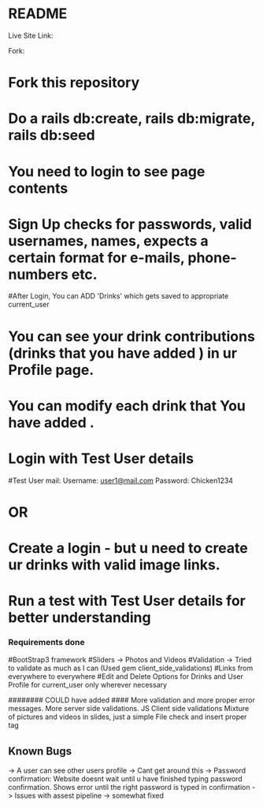 # README

Live Site Link:

Fork:
# Fork this repository

# Do a rails db:create, rails db:migrate, rails db:seed

# You need to login to see page contents
# Sign Up checks for passwords, valid usernames, names, expects a certain format for e-mails, phone-numbers etc.
#After Login, You can ADD 'Drinks' which gets saved to appropriate current_user
# You can see your drink contributions (drinks that you have added ) in ur Profile page.
# You can modify each drink that You have added .


# Login with Test User details
#Test User mail:
Username: user1@mail.com
Password: Chicken1234
# OR
# Create a login - but u need to create ur drinks with valid image links.
# Run a test with Test User details for better understanding


### Requirements done

#BootStrap3 framework
#Sliders -> Photos and Videos
#Validation -> Tried to validate as much as I can
(Used gem client_side_validations)
#Links from everywhere to everywhere
#Edit and Delete Options for Drinks and User Profile for current_user only wherever necessary



######## COULD have added ####
More validation and more proper error messages. More server side validations. JS Client side validations
Mixture of pictures and videos in slides, just a simple File check and insert proper tag
######

## Known Bugs

-> A user can see other users profile -> Cant get around this
-> Password confirmation: Website doesnt wait until u have finished typing password confirmation. Shows error until the right password is typed in confirmation
-> Issues with assest pipeline -> somewhat fixed
